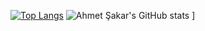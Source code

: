 <!--
**ahmet-sakar/ahmet-sakar** is a ✨ _special_ ✨ repository because its `README.md` (this file) appears on your GitHub profile.

Here are some ideas to get you started:

- 🔭 I’m currently working on ...
- 🌱 I’m currently learning ...
- 👯 I’m looking to collaborate on ...
- 🤔 I’m looking for help with ...
- 💬 Ask me about ...
- 📫 How to reach me: ...
- 😄 Pronouns: ...
- ⚡ Fun fact: ...
-->
[
![Top Langs](https://github-readme-stats.vercel.app/api/top-langs/?username=ahmet-sakar)](https://github.com/ahmet-sakar/github-readme-stats)
![Ahmet Şakar's GitHub stats](https://github-readme-stats.vercel.app/api?username=ahmet-sakar)
] 

